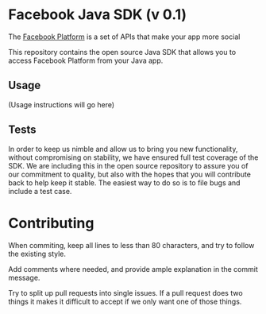 Facebook Java SDK (v 0.1)
==========================

The [Facebook Platform](http://developers.facebook.com/) is
a set of APIs that make your app more social

This repository contains the open source Java SDK that allows you to access Facebook Platform from your Java app. 

Usage
-----

(Usage instructions will go here)

Tests
-----

In order to keep us nimble and allow us to bring you new functionality, without
compromising on stability, we have ensured full test coverage of the SDK.
We are including this in the open source repository to assure you of our
commitment to quality, but also with the hopes that you will contribute back to
help keep it stable. The easiest way to do so is to file bugs and include a
test case.

Contributing
===========
When commiting, keep all lines to less than 80 characters, and try to follow the existing style.

Add comments where needed, and provide ample explanation in the commit message.

Try to split up pull requests into single issues.  If a pull request does two things
it makes it difficult to accept if we only want one of those things.
